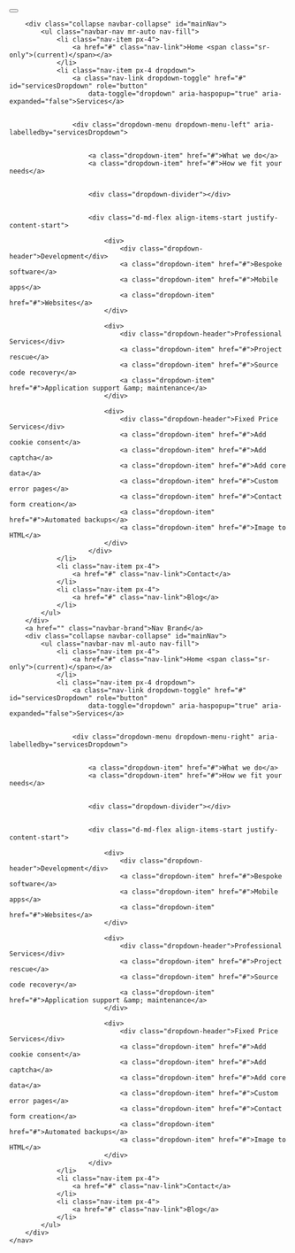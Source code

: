 <!DOCTYPE html>
<html lang="en">

<head>
    <meta charset="utf-8">
    <meta name="viewport" content="width=device-width, initial-scale=1.0, shrink-to-fit=no">
    <title>Untitled</title>
    <link rel="stylesheet" href="https://cdn.jsdelivr.net/npm/bootstrap@5.1.3/dist/css/bootstrap.min.css">
    <link rel="stylesheet" href="https://fonts.googleapis.com/css?family=Lora">
    <link rel="stylesheet" href="https://fonts.googleapis.com/css?family=Source+Sans+Pro:300,400,700">
    <link rel="stylesheet" href="assets/css/Article-Clean.css">
    <link rel="stylesheet" href="assets/css/Header-Blue.css">
    <link rel="stylesheet" href="assets/css/Navigation-with-Search.css">
    <link rel="stylesheet" href="assets/css/styles.css">
</head>

<body>
    <!-- Start: BootstrapMegaMenu --><div class="megaMenu">
    <nav class="navbar navbar-light bg-light navbar-expand-lg" id="myNavbar">
        <button class="navbar-toggler" type="button" data-toggle="collapse" data-target="#mainNav"
            aria-expanded="false">
            <span class="navbar-toggler-icon"></span>
        </button>


        <div class="collapse navbar-collapse" id="mainNav">
            <ul class="navbar-nav mr-auto nav-fill">
                <li class="nav-item px-4">
                    <a href="#" class="nav-link">Home <span class="sr-only">(current)</span></a>
                </li>
                <li class="nav-item px-4 dropdown">
                    <a class="nav-link dropdown-toggle" href="#" id="servicesDropdown" role="button"
                        data-toggle="dropdown" aria-haspopup="true" aria-expanded="false">Services</a>


                    <div class="dropdown-menu dropdown-menu-left" aria-labelledby="servicesDropdown">


                        <a class="dropdown-item" href="#">What we do</a>
                        <a class="dropdown-item" href="#">How we fit your needs</a>


                        <div class="dropdown-divider"></div>


                        <div class="d-md-flex align-items-start justify-content-start">

                            <div>
                                <div class="dropdown-header">Development</div>
                                <a class="dropdown-item" href="#">Bespoke software</a>
                                <a class="dropdown-item" href="#">Mobile apps</a>
                                <a class="dropdown-item" href="#">Websites</a>
                            </div>

                            <div>
                                <div class="dropdown-header">Professional Services</div>
                                <a class="dropdown-item" href="#">Project rescue</a>
                                <a class="dropdown-item" href="#">Source code recovery</a>
                                <a class="dropdown-item" href="#">Application support &amp; maintenance</a>
                            </div>

                            <div>
                                <div class="dropdown-header">Fixed Price Services</div>
                                <a class="dropdown-item" href="#">Add cookie consent</a>
                                <a class="dropdown-item" href="#">Add captcha</a>
                                <a class="dropdown-item" href="#">Add core data</a>
                                <a class="dropdown-item" href="#">Custom error pages</a>
                                <a class="dropdown-item" href="#">Contact form creation</a>
                                <a class="dropdown-item" href="#">Automated backups</a>
                                <a class="dropdown-item" href="#">Image to HTML</a>
                            </div>
                        </div>
                </li>
                <li class="nav-item px-4">
                    <a href="#" class="nav-link">Contact</a>
                </li>
                <li class="nav-item px-4">
                    <a href="#" class="nav-link">Blog</a>
                </li>
            </ul>
        </div>
        <a href="" class="navbar-brand">Nav Brand</a>
        <div class="collapse navbar-collapse" id="mainNav">
            <ul class="navbar-nav ml-auto nav-fill">
                <li class="nav-item px-4">
                    <a href="#" class="nav-link">Home <span class="sr-only">(current)</span></a>
                </li>
                <li class="nav-item px-4 dropdown">
                    <a class="nav-link dropdown-toggle" href="#" id="servicesDropdown" role="button"
                        data-toggle="dropdown" aria-haspopup="true" aria-expanded="false">Services</a>


                    <div class="dropdown-menu dropdown-menu-right" aria-labelledby="servicesDropdown">


                        <a class="dropdown-item" href="#">What we do</a>
                        <a class="dropdown-item" href="#">How we fit your needs</a>


                        <div class="dropdown-divider"></div>


                        <div class="d-md-flex align-items-start justify-content-start">

                            <div>
                                <div class="dropdown-header">Development</div>
                                <a class="dropdown-item" href="#">Bespoke software</a>
                                <a class="dropdown-item" href="#">Mobile apps</a>
                                <a class="dropdown-item" href="#">Websites</a>
                            </div>

                            <div>
                                <div class="dropdown-header">Professional Services</div>
                                <a class="dropdown-item" href="#">Project rescue</a>
                                <a class="dropdown-item" href="#">Source code recovery</a>
                                <a class="dropdown-item" href="#">Application support &amp; maintenance</a>
                            </div>

                            <div>
                                <div class="dropdown-header">Fixed Price Services</div>
                                <a class="dropdown-item" href="#">Add cookie consent</a>
                                <a class="dropdown-item" href="#">Add captcha</a>
                                <a class="dropdown-item" href="#">Add core data</a>
                                <a class="dropdown-item" href="#">Custom error pages</a>
                                <a class="dropdown-item" href="#">Contact form creation</a>
                                <a class="dropdown-item" href="#">Automated backups</a>
                                <a class="dropdown-item" href="#">Image to HTML</a>
                            </div>
                        </div>
                </li>
                <li class="nav-item px-4">
                    <a href="#" class="nav-link">Contact</a>
                </li>
                <li class="nav-item px-4">
                    <a href="#" class="nav-link">Blog</a>
                </li>
            </ul>
        </div>
    </nav>
</div><!-- End: BootstrapMegaMenu -->
    <script src="https://cdn.jsdelivr.net/npm/bootstrap@5.1.3/dist/js/bootstrap.bundle.min.js"></script>
</body>

</html>

